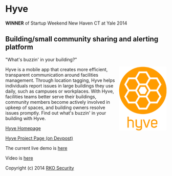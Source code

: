 # Hyve
**WINNER** of Startup Weekend New Haven CT at Yale 2014

## Building/small community sharing and alerting platform
"What's buzzin' in your building?"

<img align="right" height="200" src="hyve-logo.jpg">

Hyve is a mobile app that creates more efficient, transparent communication around facilities management. Through location tagging, Hyve helps individuals report issues in large buildings they use daily, such as campuses or workplaces. With Hyve, facilities teams better serve their buildings, community members become actively involved in upkeep of spaces, and building owners resolve issues promptly. Find out what's buzzin' in your building with Hyve.

[Hyve Homepage](http://www.myhyve.co/)

[Hyve Project Page (on Devpost)](http://devpost.com/software/hyve)

The current live demo is [here](http://app.myhyve.co/) 

Video is [here](https://youtu.be/rxkZO4NHeU4)

Copyright (c) 2014 [RKO Security](http://www.rkosecurity.com)
